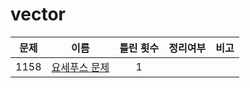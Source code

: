 # vector


| 문제   | 이름               | 틀린 횟수 | 정리여부  |  비고   |
| ---- | ---------------- | :---: | :---: | :---: |
| 1158 | [요세푸스 문제](1158/) |   1   |       |       |